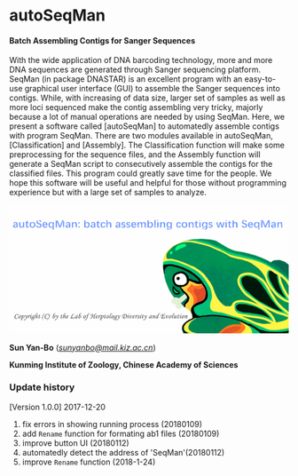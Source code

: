 # autoSeqMan
#### Batch Assembling Contigs for Sanger Sequences ####
With the wide application of DNA barcoding technology, more and more DNA sequences are generated through Sanger sequencing platform. SeqMan (in package DNASTAR) is an excellent program with an easy-to-use graphical user interface (GUI) to assemble the Sanger sequences into contigs. While, with increasing of data size, larger set of samples as well as more loci sequenced make the contig assembling very tricky, majorly because a lot of manual operations are needed by using SeqMan. Here, we present a software called [autoSeqMan] to automatedly assemble contigs with program SeqMan. There are two modules available in autoSeqMan, [Classification] and [Assembly]. The Classification function will make some preprocessing for the sequence files, and the Assembly function will generate a SeqMan script to consecutively assemble the contigs for the classified files. This program could greatly save time for the people. We hope this software will be useful and helpful for those without programming experience but with a large set of samples to analyze.

![image](https://raw.githubusercontent.com/Sun-Yanbo/autoSeqMan/master/homepage.jpg)

**Sun Yan-Bo** (*sunyanbo@mail.kiz.ac.cn*)

**Kunming Institute of Zoology, Chinese Academy of Sciences**

### Update history ###
[Version 1.0.0] 2017-12-20
1. fix errors in showing running process (20180109)
2. add `Rename` function for formating ab1 files (20180109)
3. improve button UI (20180112)
4. automatedly detect the address of 'SeqMan'(20180112)
5. improve `Rename` function (2018-1-24)